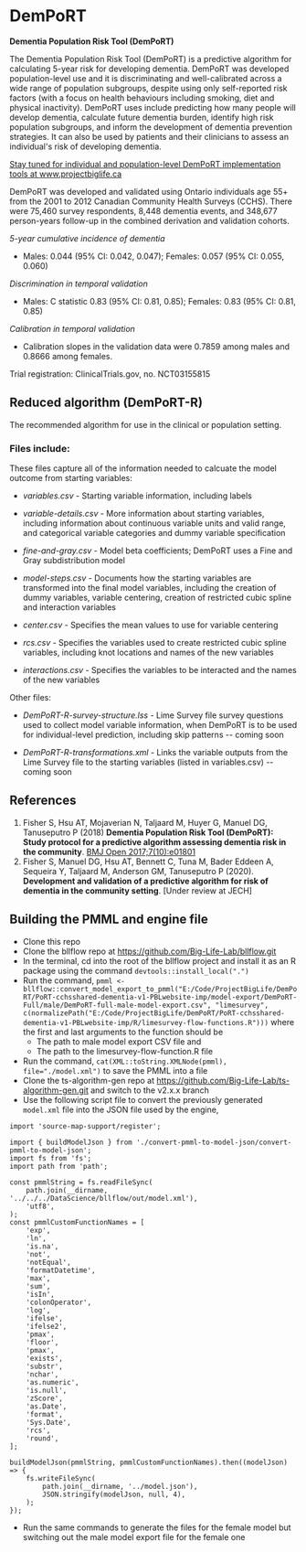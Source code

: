 # DemPoRT

**Dementia Population Risk Tool (DemPoRT)**

The Dementia Population Risk Tool (DemPoRT) is a predictive algorithm for calculating 5-year risk for developing dementia. DemPoRT was developed population-level use and it is discriminating and well-calibrated across a wide range of population subgroups, despite using only self-reported risk factors (with a focus on health behaviours including smoking, diet and physical inactivity). DemPoRT uses include predicting how many people will develop dementia, calculate future dementia burden, identify high risk population subgroups, and inform the development of dementia prevention strategies. It can also be used by patients and their clinicians to assess an individual's risk of developing dementia.

<ins>Stay tuned for individual and population-level DemPoRT implementation tools at www.projectbiglife.ca</ins>

DemPoRT was developed and validated using Ontario individuals age 55+ from the 2001 to 2012 Canadian Community Health Surveys (CCHS). There were 75,460 survey respondents, 8,448 dementia events, and 348,677 person-years follow-up in the combined derivation and validation cohorts.

_5-year cumulative incidence of dementia_

- Males: 0.044 (95% CI: 0.042, 0.047); Females: 0.057 (95% CI: 0.055, 0.060)

_Discrimination in temporal validation_

- Males: C statistic 0.83 (95% CI: 0.81, 0.85); Females: 0.83 (95% CI: 0.81, 0.85)

_Calibration in temporal validation_

- Calibration slopes in the validation data were 0.7859 among males and 0.8666 among females.

Trial registration: ClinicalTrials.gov, no. NCT03155815

## Reduced algorithm (DemPoRT-R)

The recommended algorithm for use in the clinical or population setting.

### Files include:

These files capture all of the information needed to calcuate the model outcome from starting variables:

- _variables.csv_ - Starting variable information, including labels

- _variable-details.csv_ - More information about starting variables, including information about continuous variable units and valid range, and categorical variable categories and dummy variable specification

- _fine-and-gray.csv_ - Model beta coefficients; DemPoRT uses a Fine and Gray subdistribution model

- _model-steps.csv_ - Documents how the starting variables are transformed into the final model variables, including the creation of dummy variables, variable centering, creation of restricted cubic spline and interaction variables

- _center.csv_ - Specifies the mean values to use for variable centering

- _rcs.csv_ - Specifies the variables used to create restricted cubic spline variables, including knot locations and names of the new variables

- _interactions.csv_ - Specifies the variables to be interacted and the names of the new variables

Other files:

- _DemPoRT-R-survey-structure.lss_ - Lime Survey file survey questions used to collect model variable information, when DemPoRT is to be used for individual-level prediction, including skip patterns -- coming soon

- _DemPoRT-R-transformations.xml_ - Links the variable outputs from the Lime Survey file to the starting variables (listed in variables.csv) -- coming soon

## References

1. Fisher S, Hsu AT, Mojaverian N, Taljaard M, Huyer G, Manuel DG, Tanuseputro P (2018) **Dementia Population Risk Tool (DemPoRT): Study protocol for a predictive algorithm assessing dementia risk in the community**. [BMJ Open 2017;7(10):e01801](https://bmjopen.bmj.com/content/7/10/e018018)
2. Fisher S, Manuel DG, Hsu AT, Bennett C, Tuna M, Bader Eddeen A, Sequeira Y, Taljaard M, Anderson GM, Tanuseputro P (2020). **Development and validation of a predictive algorithm for risk of dementia in the community setting**. [Under review at JECH]

## Building the PMML and engine file

* Clone this repo
* Clone the bllflow repo at https://github.com/Big-Life-Lab/bllflow.git
* In the terminal, cd into the root of the bllflow project and install it as an R package using the command `devtools::install_local(".")`
* Run the command, `pmml <- bllflow::convert_model_export_to_pmml("E:/Code/ProjectBigLife/DemPoRT/PoRT-cchsshared-dementia-v1-PBLwebsite-imp/model-export/DemPoRT-Full/male/DemPoRT-full-male-model-export.csv", "limesurvey", c(normalizePath("E:/Code/ProjectBigLife/DemPoRT/PoRT-cchsshared-dementia-v1-PBLwebsite-imp/R/limesurvey-flow-functions.R")))` where the first and last arguments to the function should be 
    * The path to male model export CSV file and 
    * The path to the limesurvey-flow-function.R file
* Run the command, `cat(XML::toString.XMLNode(pmml), file="./model.xml")` to save the PMML into a file
* Clone the ts-algorithm-gen repo at https://github.com/Big-Life-Lab/ts-algorithm-gen.git and switch to the v2.x.x branch
* Use the following script file to convert the previously generated `model.xml` file into the JSON file used by the engine,

```{javascript}
import 'source-map-support/register';

import { buildModelJson } from './convert-pmml-to-model-json/convert-pmml-to-model-json';
import fs from 'fs';
import path from 'path';

const pmmlString = fs.readFileSync(
    path.join(__dirname, '../../../DataScience/bllflow/out/model.xml'),
    'utf8',
);
const pmmlCustomFunctionNames = [
    'exp',
    'ln',
    'is.na',
    'not',
    'notEqual',
    'formatDatetime',
    'max',
    'sum',
    'isIn',
    'colonOperator',
    'log',
    'ifelse',
    'ifelse2',
    'pmax',
    'floor',
    'pmax',
    'exists',
    'substr',
    'nchar',
    'as.numeric',
    'is.null',
    'zScore',
    'as.Date',
    'format',
    'Sys.Date',
    'rcs',
    'round',
];

buildModelJson(pmmlString, pmmlCustomFunctionNames).then((modelJson) => {
    fs.writeFileSync(
        path.join(__dirname, '../model.json'),
        JSON.stringify(modelJson, null, 4),
    );
});
```

* Run the same commands to generate the files for the female model but switching out the male model export file for the female one

